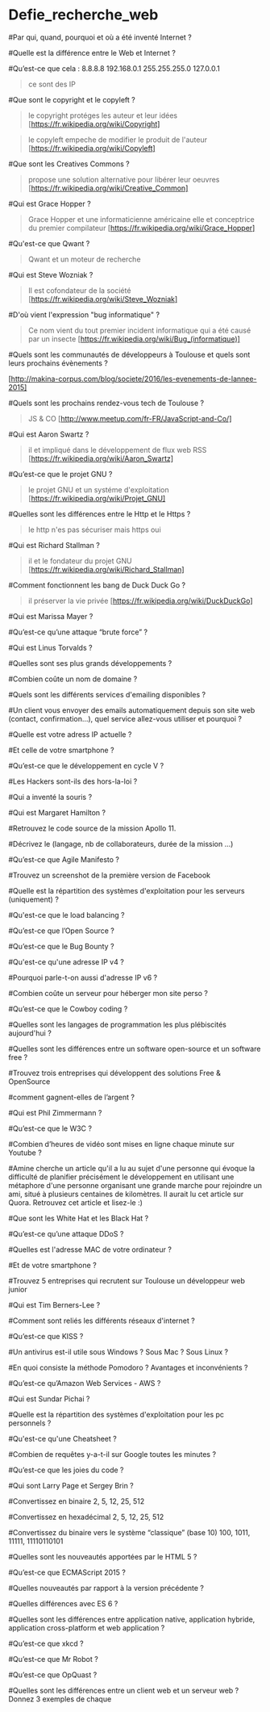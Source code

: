 # Defie_recherche_web


#Par qui, quand, pourquoi et où a été inventé Internet ?


#Quelle est la différence entre le Web et Internet ?


#Qu’est-ce que cela :
8.8.8.8
192.168.0.1
255.255.255.0
127.0.0.1

> ce sont des IP

#Que sont le copyright et le copyleft ?

> le copyright protéges les auteur et leur idées
[https://fr.wikipedia.org/wiki/Copyright]

> le copyleft empeche de modifier le produit de l'auteur
[https://fr.wikipedia.org/wiki/Copyleft]

#Que sont les Creatives Commons ?

> propose une solution alternative pour libérer leur oeuvres 
[https://fr.wikipedia.org/wiki/Creative_Common]

#Qui est Grace Hopper ?

> Grace Hopper et une informaticienne américaine elle et conceptrice du premier compilateur
[https://fr.wikipedia.org/wiki/Grace_Hopper]

#Qu'est-ce que Qwant ?

> Qwant et un moteur de recherche

#Qui est Steve Wozniak ?

> Il est cofondateur de la société
[https://fr.wikipedia.org/wiki/Steve_Wozniak]

#D'où vient l'expression "bug informatique" ?

> Ce nom vient du tout premier incident informatique qui a été causé par un insecte
[https://fr.wikipedia.org/wiki/Bug_(informatique)]

#Quels sont les communautés de développeurs à Toulouse et quels sont leurs prochains évènements ?

[http://makina-corpus.com/blog/societe/2016/les-evenements-de-lannee-2015]


#Quels sont les prochains rendez-vous tech de Toulouse ?

> JS & CO 
[http://www.meetup.com/fr-FR/JavaScript-and-Co/]

#Qui est Aaron Swartz ?

> il et impliqué dans le développement de flux web RSS
[https://fr.wikipedia.org/wiki/Aaron_Swartz]

#Qu’est-ce que le projet GNU ?

> le projet GNU et un systéme d'exploitation
[https://fr.wikipedia.org/wiki/Projet_GNU]


#Quelles sont les différences entre le Http et le Https ?

> le http n'es pas sécuriser mais https oui

#Qui est Richard Stallman ?

> il et le fondateur du projet GNU
[https://fr.wikipedia.org/wiki/Richard_Stallman]

#Comment fonctionnent les bang de Duck Duck Go ?

> il préserver la vie privée 
[https://fr.wikipedia.org/wiki/DuckDuckGo]

#Qui est Marissa Mayer ?


#Qu’est-ce qu’une attaque “brute force” ?


#Qui est Linus Torvalds ?


#Quelles sont ses plus grands développements ?


#Combien coûte un nom de domaine ?


#Quels sont les différents services d'emailing disponibles ?


#Un client vous envoyer des emails automatiquement depuis son site web (contact, confirmation...), quel service allez-vous utiliser et pourquoi ?


#Quelle est votre adress IP actuelle ?


#Et celle de votre smartphone ?


#Qu’est-ce que le développement en cycle V ?


#Les Hackers sont-ils des hors-la-loi ?


#Qui a inventé la souris ?


#Qui est Margaret Hamilton ?


#Retrouvez le code source de la mission Apollo 11.


#Décrivez le (langage, nb de collaborateurs, durée de la mission ...)


#Qu’est-ce que Agile Manifesto ?


#Trouvez un screenshot de la première version de Facebook


#Quelle est la répartition des systèmes d'exploitation pour les serveurs (uniquement) ?


#Qu'est-ce que le load balancing ?


#Qu’est-ce que l’Open Source ?


#Qu’est-ce que le Bug Bounty ?


#Qu'est-ce qu'une adresse IP v4 ?


#Pourquoi parle-t-on aussi d'adresse IP v6 ?


#Combien coûte un serveur pour héberger mon site perso ?


#Qu’est-ce que le Cowboy coding ?


#Quelles sont les langages de programmation les plus plébiscités aujourd'hui ?


#Quelles sont les différences entre un software open-source et un software free ?


#Trouvez trois entreprises qui développent des solutions Free & OpenSource


#comment gagnent-elles de l’argent ?


#Qui est Phil Zimmermann ?


#Qu’est-ce que le W3C ?


#Combien d’heures de vidéo sont mises en ligne chaque minute sur Youtube ?


#Amine cherche un article qu'il a lu au sujet d'une personne qui évoque la difficulté de planifier précisément le développement en utilisant une métaphore d'une personne organisant une grande marche pour rejoindre un ami, situé à plusieurs centaines de kilomètres. Il aurait lu cet article sur Quora. Retrouvez cet article et lisez-le :)


#Que sont les White Hat et les Black Hat ?


#Qu’est-ce qu’une attaque DDoS ?


#Quelles est l'adresse MAC de votre ordinateur ?


#Et de votre smartphone ?


#Trouvez 5 entreprises qui recrutent sur Toulouse un développeur web junior


#Qui est Tim Berners-Lee ?


#Comment sont reliés les différents réseaux d'internet ?


#Qu’est-ce que KISS ?


#Un antivirus est-il utile sous Windows ? Sous Mac ? Sous Linux ?


#En quoi consiste la méthode Pomodoro ? Avantages et inconvénients ?


#Qu’est-ce qu’Amazon Web Services - AWS ?


#Qui est Sundar Pichai ?


#Quelle est la répartition des systèmes d'exploitation pour les pc personnels ?


#Qu'est-ce qu'une Cheatsheet ?


#Combien de requêtes y-a-t-il sur Google toutes les minutes ?


#Qu’est-ce que les joies du code ?


#Qui sont Larry Page et Sergey Brin ?


#Convertissez en binaire
2, 5, 12, 25, 512


#Convertissez en hexadécimal
2, 5, 12, 25, 512


#Convertissez du binaire vers le système “classique” (base 10)
100, 1011, 11111, 11110110101


#Quelles sont les nouveautés apportées par le HTML 5 ?


#Qu’est-ce que ECMAScript 2015 ?


#Quelles nouveautés par rapport à la version précédente ?


#Quelles différences avec ES 6 ?


#Quelles sont les différences entre application native, application hybride, application cross-platform et web application ?


#Qu’est-ce que xkcd ?


#Qu’est-ce que Mr Robot ?


#Qu’est-ce que OpQuast ?


#Quelles sont les différences entre un client web et un serveur web ?
Donnez 3 exemples de chaque













